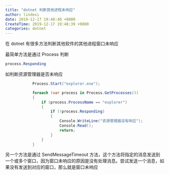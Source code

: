 ```yaml
---
title: "dotnet 判断其他进程未响应"
author: lindexi
date: 2019-12-17 19:48:40 +0800
CreateTime: 2019-12-17 19:48:39 +0800
categories: dotnet
---
```


在 dotnet 有很多方法判断其他软件的其他进程窗口未响应

<!--more-->


<!-- 发布 -->

最简单方法是通过 Process 判断

```csharp
process.Responding
```

如判断资源管理器是否未响应

```csharp
            Process.Start("explorer.exe");

            foreach (var process in Process.GetProcesses())
            {
                if (process.ProcessName == "explorer")
                {
                    if (!process.Responding)
                    {
                        Console.WriteLine("资源管理器没有响应");
                        Console.Read();
                        return;
                    }
                }
            }
```

另一个方法是通过 SendMessageTimeout 方法，这个方法将指定的消息发送到一个或多个窗口，因为窗口未响应的原因是没有处理消息。尝试发送一个消息，如果没有发送到对应的窗口，那么就是窗口未响应

